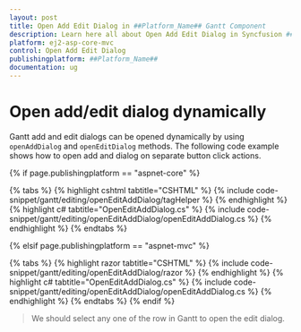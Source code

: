 ```yaml
---
layout: post
title: Open Add Edit Dialog in ##Platform_Name## Gantt Component
description: Learn here all about Open Add Edit Dialog in Syncfusion ##Platform_Name## Gantt component and more.
platform: ej2-asp-core-mvc
control: Open Add Edit Dialog
publishingplatform: ##Platform_Name##
documentation: ug
---
```



# Open add/edit dialog dynamically

Gantt add and edit dialogs can be opened dynamically by using `openAddDialog` and `openEditDialog` methods. The following code example shows how to open add and dialog on separate button click actions.

{% if page.publishingplatform == "aspnet-core" %}

{% tabs %}
{% highlight cshtml tabtitle="CSHTML" %}
{% include code-snippet/gantt/editing/openEditAddDialog/tagHelper %}
{% endhighlight %}
{% highlight c# tabtitle="OpenEditAddDialog.cs" %}
{% include code-snippet/gantt/editing/openEditAddDialog/openEditAddDialog.cs %}
{% endhighlight %}
{% endtabs %}

{% elsif page.publishingplatform == "aspnet-mvc" %}

{% tabs %}
{% highlight razor tabtitle="CSHTML" %}
{% include code-snippet/gantt/editing/openEditAddDialog/razor %}
{% endhighlight %}
{% highlight c# tabtitle="OpenEditAddDialog.cs" %}
{% include code-snippet/gantt/editing/openEditAddDialog/openEditAddDialog.cs %}
{% endhighlight %}
{% endtabs %}
{% endif %}



> We should select any one of the row in Gantt to open the edit dialog.